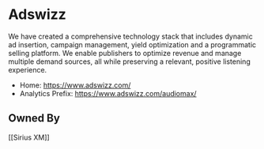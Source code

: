 # Adswizz
We have created a comprehensive technology stack that includes dynamic ad insertion, campaign management, yield optimization and a programmatic selling platform. We enable publishers to optimize revenue and manage multiple demand sources, all while preserving a relevant, positive listening experience.

* Home: https://www.adswizz.com/
* Analytics Prefix: https://www.adswizz.com/audiomax/

## Owned By
[[Sirius XM]]
